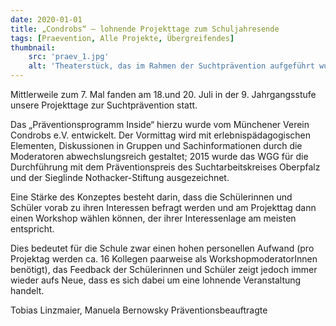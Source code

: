 ```yaml
---
date: 2020-01-01
title: „Condrobs“ – lohnende Projekttage zum Schuljahresende
tags: [Praevention, Alle Projekte, Übergreifendes]
thumbnail: 
    src: 'praev_1.jpg'
    alt: 'Theaterstück, das im Rahmen der Suchtprävention aufgeführt wurde.'
---
```


Mittlerweile zum 7. Mal fanden am 18.und 20. Juli in der 9. Jahrgangsstufe unsere Projekttage zur Suchtprävention statt.

Das „Präventionsprogramm Inside“ hierzu wurde vom Münchener Verein Condrobs e.V. entwickelt. Der Vormittag wird mit erlebnispädagogischen Elementen, Diskussionen in Gruppen und Sachinformationen durch die Moderatoren abwechslungsreich gestaltet; 2015 wurde das WGG für die Durchführung mit dem Präventionspreis des Suchtarbeitskreises Oberpfalz und der Sieglinde Nothacker-Stiftung ausgezeichnet.

Eine Stärke des Konzeptes besteht darin, dass die Schülerinnen und Schüler vorab zu ihren Interessen befragt werden und am Projekttag dann einen Workshop wählen können, der ihrer Interessenlage am meisten entspricht.

Dies bedeutet für die Schule zwar einen hohen personellen Aufwand (pro Projektag werden ca. 16 Kollegen paarweise als WorkshopmoderatorInnen benötigt), das Feedback der Schülerinnen und Schüler zeigt jedoch immer wieder aufs Neue, dass es sich dabei um eine lohnende Veranstaltung handelt.

Tobias Linzmaier, Manuela Bernowsky
Präventionsbeauftragte